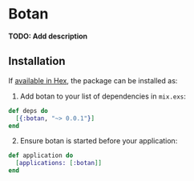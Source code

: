 # Botan

**TODO: Add description**

## Installation

If [available in Hex](https://hex.pm/docs/publish), the package can be installed as:

1. Add botan to your list of dependencies in `mix.exs`:

  ```elixir
  def deps do
    [{:botan, "~> 0.0.1"}]
  end
  ```

2. Ensure botan is started before your application:

  ```elixir
  def application do
    [applications: [:botan]]
  end
  ```
